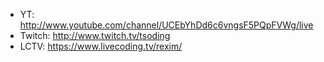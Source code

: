 - YT: http://www.youtube.com/channel/UCEbYhDd6c6vngsF5PQpFVWg/live
- Twitch: http://www.twitch.tv/tsoding
- LCTV: https://www.livecoding.tv/rexim/
